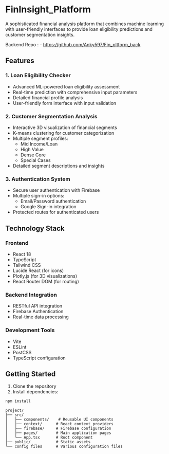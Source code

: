 # FinInsight_Platform


A sophisticated financial analysis platform that combines machine learning with user-friendly interfaces to provide loan eligibility predictions and customer segmentation insights.

Backend Repo : - https://github.com/Anky597/Fin_pltform_back

## Features

### 1. Loan Eligibility Checker
- Advanced ML-powered loan eligibility assessment
- Real-time prediction with comprehensive input parameters
- Detailed financial profile analysis
- User-friendly form interface with input validation

### 2. Customer Segmentation Analysis
- Interactive 3D visualization of financial segments
- K-means clustering for customer categorization
- Multiple segment profiles:
  - Mid Income/Loan
  - High Value
  - Dense Core
  - Special Cases
- Detailed segment descriptions and insights

### 3. Authentication System
- Secure user authentication with Firebase
- Multiple sign-in options:
  - Email/Password authentication
  - Google Sign-in integration
- Protected routes for authenticated users

## Technology Stack

### Frontend
- React 18
- TypeScript
- Tailwind CSS
- Lucide React (for icons)
- Plotly.js (for 3D visualizations)
- React Router DOM (for routing)

### Backend Integration
- RESTful API integration
- Firebase Authentication
- Real-time data processing

### Development Tools
- Vite
- ESLint
- PostCSS
- TypeScript configuration

## Getting Started

1. Clone the repository
2. Install dependencies:
```bash
npm install
```
```
project/
├── src/
│   ├── components/    # Reusable UI components
│   ├── context/      # React context providers
│   ├── firebase/     # Firebase configuration
│   ├── pages/        # Main application pages
│   └── App.tsx       # Root component
├── public/           # Static assets
└── config files      # Various configuration files
```
